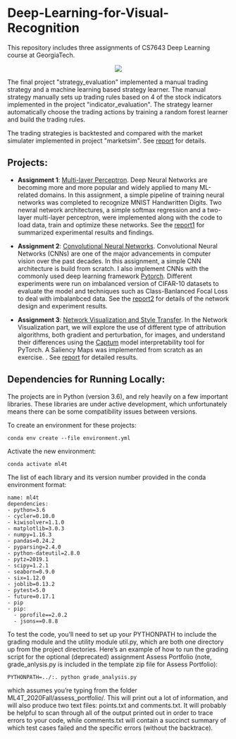 # Deep-Learning-for-Visual-Recognition
 
This repository includes three assignments of CS7643 Deep Learning course at GeorgiaTech.

<div align=center><img src="assignment3/styles_images/starry_tubingen_before.png>
 <img src="assignment3/styles_images/starry_tubingen.png><div align=left>

The final project "strategy_evaluation" implemented a manual trading strategy and a machine learning based strategy learner. The manual strategy manually sets up trading rules based on 4 of the stock indicators implemented in the project "indicator_evaluation". The strategy learner automatically choose the trading actions by training a random forest learner and build the trading rules.

The trading strategies is backtested and compared with the market simulater implemented in project "marketsim". See [report](strategy_evaluation/report.pdf) for details.


## Projects: 
- **Assignment 1**: [Multi-layer Perceptron](assignment1). Deep Neural Networks are becoming more and more popular and widely applied to many ML-related domains. In this assignment, a simple pipeline of training neural networks was completed to recognize MNIST Handwritten Digits. Two newral network architectures, a simple softmax regression and a two-layer multi-layer perceptron, were implemented along with the code to load data, train and optimize these networks. See the [report1](assignment1/report-a1-cpeng78.pdf) for summarized experimental results and findings.

- **Assignment 2**: [Convolutional Neural Networks](assignment2). Convolutional Neural Networks (CNNs) are one of the major advancements in computer vision over the past decades. In this assignment, a simple CNN architecture is build from scratch. I also implement CNNs with the commonly used deep learning framework [Pytorch](https://pytorch.org/). Different experiments were run on imbalanced version of CIFAR-10 datasets to evaluate the model and techniques such as Class-Banlanced Focal Loss to deal with imbalanbced data. See the [report2](assignment2/report-a2-cpeng78.pdf) for details of the network design and experiment results.

- **Assignment 3**: [Network Visualization and Style Transfer](assignment3). In the Network Visualization part, we will explore the use of different type of attribution algorithms, both gradient and perturbation, for images, and understand their differences using the [Captum](https://captum.ai/) model interpretability tool for PyTorch. A Saliency Maps was implemented from scratch as an exercise. . See [report](assignment3/report-a3-cpeng78.pdf) for detailed results.

## Dependencies for Running Locally:

The projects are in Python (version 3.6), and rely heavily on a few important libraries. These libraries are under active development, which unfortunately means there can be some compatibility issues between versions.

To create an environment for these projects:
```
conda env create --file environment.yml
```
Activate the new environment:
```
conda activate ml4t
```
The list of each library and its version number provided in the conda environment format:
```
name: ml4t
dependencies:
- python=3.6
- cycler=0.10.0
- kiwisolver=1.1.0
- matplotlib=3.0.3
- numpy=1.16.3
- pandas=0.24.2
- pyparsing=2.4.0
- python-dateutil=2.8.0
- pytz=2019.1
- scipy=1.2.1
- seaborn=0.9.0
- six=1.12.0
- joblib=0.13.2
- pytest=5.0
- future=0.17.1
- pip
- pip:
  - pprofile==2.0.2
  - jsons==0.8.8
```
To test the code, you’ll need to set up your PYTHONPATH to include the grading module and the utility module util.py, which are both one directory up from the project directories. Here’s an example of how to run the grading script for the optional (deprecated) assignment Assess Portfolio (note, grade_anlysis.py is included in the template zip file for Assess Portfolio):
```
PYTHONPATH=../:. python grade_analysis.py
```
which assumes you’re typing from the folder ML4T_2020Fall/assess_portfolio/. This will print out a lot of information, and will also produce two text files: points.txt and comments.txt. It will probably be helpful to scan through all of the output printed out in order to trace errors to your code, while comments.txt will contain a succinct summary of which test cases failed and the specific errors (without the backtrace).
